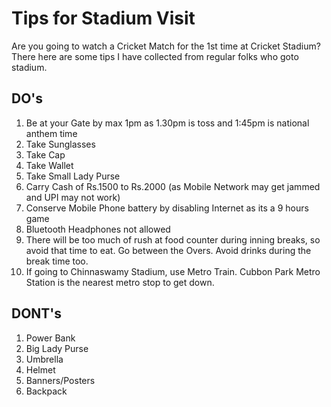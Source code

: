 # Tips for Stadium Visit

Are you going to watch a Cricket Match for the 1st time at Cricket Stadium?  There here are some tips I have collected from regular folks who goto stadium.

## DO's
1. Be at your Gate by max 1pm as 1.30pm is toss and 1:45pm is national anthem time 
2. Take Sunglasses
3. Take Cap
4. Take Wallet
5. Take Small Lady Purse
6. Carry Cash of Rs.1500 to Rs.2000 (as Mobile Network may get jammed and UPI may not work)
7. Conserve Mobile Phone battery by disabling Internet as its a 9 hours game
8. Bluetooth Headphones not allowed
9. There will be too much of rush at food counter during inning breaks, so avoid that time to eat. Go between the Overs. Avoid drinks during the break time too. 
10. If going to Chinnaswamy Stadium, use Metro Train.  Cubbon Park Metro Station is the nearest metro stop to get down. 

## DONT's
1. Power Bank
2. Big Lady Purse
3. Umbrella
4. Helmet
5. Banners/Posters
6. Backpack
